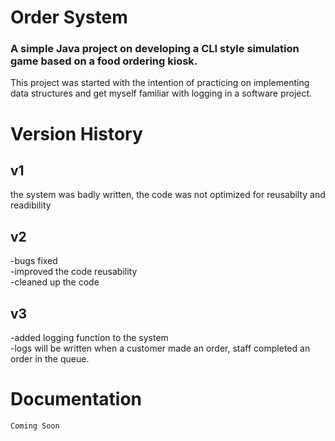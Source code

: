 # Order System  
### A simple Java project on developing a CLI style simulation game based on a food ordering kiosk.
This project was started with the intention of practicing on implementing data structures and get myself familiar with logging in a software project.

# Version History
## v1
the system was badly written, the code was not optimized for reusabilty and readibility

## v2
-bugs fixed\
-improved the code reusability\
-cleaned up the code

## v3
-added logging function to the system\
    -logs will be written when a customer made an order, staff completed an order in the queue.
    
# Documentation
`Coming Soon`

